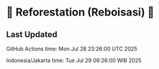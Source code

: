 
# 🌳 Reforestation (Reboisasi) 🌲

## Last Updated

GitHub Actions time: Mon Jul 28 23:26:00 UTC 2025

Indonesia/Jakarta time: Tue Jul 29 06:26:00 WIB 2025
